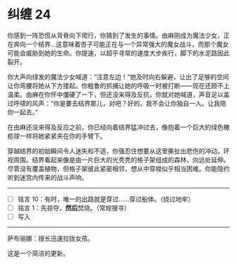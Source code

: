 # 纠缠 24

你感到一阵恐慌从背脊向下爬行，你猜到了发生的事情。由麻刚成为魔法少女，正在奔向一个结界...这意味着杏子可能正在与一个异常强大的魔女战斗，而那个魔女可能会威胁到她的生命。你提速，以超乎寻常的速度大步疾行，脚下的水泥路因此裂开。

你大声向绿发的魔法少女喊道：“注意左边！”她及时向右躲避，让出了足够的空间让你弯腰将她从下方搂起。你粗鲁的抓捕让她的呼吸一时被打断——现在还顾不上温柔。由麻在你怀中僵硬了一下，但还没来得及反抗，你就对她喊道，声音足以盖过呼啸的风声：“你是要去结界那儿，对吧？好的，我不会让你独自一人。让我陪你一起去。”

在由麻还没来得及反应之前，你已经向着结界猛冲过去，像抱着一个巨大的绿色橄榄球一样将她紧紧夹在你的手臂下。

穿越结界的初始瞬间令人迷失和不适，你强忍住想要从这里撕扯出悲伤的冲动，环视周围。结界看起来像是由一片巨大的光秃秃的格子架组成的森林，向远处延伸。尽管没有覆盖植物，但格子架彼此紧密相邻，想从中穿梭似乎相当困难。你能隐约听到迷宫内传来的战斗声响。

---

- [ ] 铭言 10：有时，唯一的出路就是穿过……穿过船体。（绕过地牢）
- [ ] 铭言 1：先掠夺，**然后**焚烧。（常规搜寻）
- [ ] 写入

---

萨布丽娜：擅长迅速拉拢女孩。

这是一个简洁的更新。
